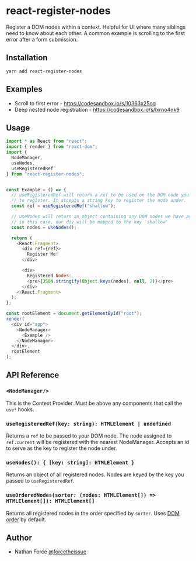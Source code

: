 # react-register-nodes

Register a DOM nodes within a context.  Helpful for UI where many siblings need to know about each other. A common example is scrolling to the first error after a form submission.

## Installation

```
yarn add react-register-nodes
```

## Examples

* Scroll to first error - https://codesandbox.io/s/10363x25oq
* Deep nested node registration - https://codesandbox.io/s/lxrno4nk9

## Usage


```js
import * as React from "react";
import { render } from "react-dom";
import {
  NodeManager,
  useNodes,
  useRegisteredRef
} from "react-register-nodes";


const Example = () => {
  // useRegisteredRef will return a ref to be used on the DOM node you'd like
  // to register. It accepts a string key to register the node under.
  const ref = useRegisteredRef("shallow");

  // useNodes will return an object containing any DOM nodes we have assigned our refs to
  // in this case, our div will be mapped to the key 'shallow'
  const nodes = useNodes();

  return (
    <React.Fragment>
      <div ref={ref}>
        Register Me!
      </div>

      <div>
        Registered Nodes:
        <pre>{JSON.stringify(Object.keys(nodes), null, 2)}</pre>
      </div>
    </React.Fragment>
  );
};

const rootElement = document.getElementById("root");
render(
  <div id="app">
    <NodeManager>
      <Example />
    </NodeManager>
  </div>,
  rootElement
);
```


## API Reference

### `<NodeManager/>`

This is the Context Provider.  Must be above any components that call the `use*` hooks.

### `useRegisteredRef(key: string): HTMLElement | undefined`

Returns a `ref` to be passed to your DOM node.  The node assigned to `ref.current` will be registered with the nearest NodeManager. Accepts an id to serve as the key to register the node under. 

### `useNodes(): { [key: string]: HTMLElement }`

Returns an object of all registered nodes. Nodes are keyed by the key you passed to `useRegisteredRef`.

### `useOrderedNodes(sorter: (nodes: HTMLElement[]) => HTMLElement[]): HTMLElement[]`

Returns all registered nodes in the order specified by `sorter`. Uses [DOM order](https://gist.github.com/Justineo/ec7275cda82e986fc47b) by default.


## Author

- Nathan Force [@forcetheissue](https://twitter.com/forcetheissue)
